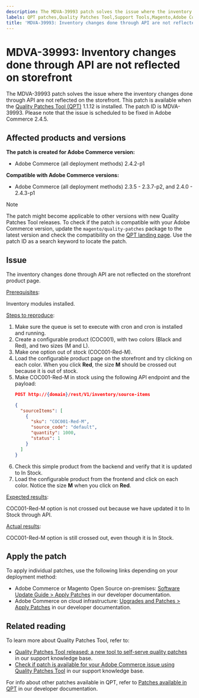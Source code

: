 ```yaml
---
description: The MDVA-39993 patch solves the issue where the inventory changes done through API are not reflected on the storefront. This patch is available when the [Quality Patches Tool (QPT)](https://support.magento.com/hc/en-us/articles/360047139492) 1.1.12 is installed. The patch ID is MDVA-39993. Please note that the issue is scheduled to be fixed in Adobe Commerce 2.4.5.
labels: QPT patches,Quality Patches Tool,Support Tools,Magento,Adobe Commerce,cloud infrastructure,on-premises,QPT 1.1.12,inventory changes,frontend,API,2.3.5,2.3.4-p2,2.3.5-p1,2.3.5-p2,2.3.6,2.3.6-p1,2.3.7,2.3.7-p1,2.3.7-p2,2.4.0,2.4.0-p1,2.4.1,2.4.1-p1,2.4.2,2.4.2-p1,2.4.2-p2,2.4.3,2.4.3-p1
title: 'MDVA-39993: Inventory changes done through API are not reflected on storefront'
---
```


# MDVA-39993: Inventory changes done through API are not reflected on storefront

The MDVA-39993 patch solves the issue where the inventory changes done through API are not reflected on the storefront. This patch is available when the [Quality Patches Tool (QPT)](https://support.magento.com/hc/en-us/articles/360047139492) 1.1.12 is installed. The patch ID is MDVA-39993. Please note that the issue is scheduled to be fixed in Adobe Commerce 2.4.5.

## Affected products and versions

**The patch is created for Adobe Commerce version:**

* Adobe Commerce (all deployment methods) 2.4.2-p1

**Compatible with Adobe Commerce versions:**

* Adobe Commerce (all deployment methods) 2.3.5 - 2.3.7-p2, and 2.4.0 - 2.4.3-p1

>[!NOTE]
>
>The patch might become applicable to other versions with new Quality Patches Tool releases. To check if the patch is compatible with your Adobe Commerce version, update the `magento/quality-patches` package to the latest version and check the compatibility on the [QPT landing page](https://devdocs.magento.com/quality-patches/tool.html#patch-grid). Use the patch ID as a search keyword to locate the patch.

## Issue

The inventory changes done through API are not reflected on the storefront product page.

<u>Prerequisites</u>:

Inventory modules installed.

<u>Steps to reproduce</u>:

1. Make sure the queue is set to execute with cron and cron is installed and running.
1. Create a configurable product (COC001), with two colors (Black and Red), and two sizes (M and L).
1. Make one option out of stock (COC001-Red-M).
1. Load the configurable product page on the storefront and try clicking on each color. When you click **Red**, the size **M** should be crossed out because it is out of stock.
1. Make COC001-Red-M in stock using the following API endpoint and the payload:
    ```json
    POST http://{domain}/rest/V1/inventory/source-items

    {
      "sourceItems": [
        {
          "sku": "COC001-Red-M",
          "source_code": "default",
          "quantity": 1000,
          "status": 1
        }
      ]
    }
    ```
1. Check this simple product from the backend and verify that it is updated to In Stock.
1. Load the configurable product from the frontend and click on each color. Notice the size **M** when you click on **Red**.

<u>Expected results</u>:

COC001-Red-M option is not crossed out because we have updated it to In Stock through API.

<u>Actual results</u>:

COC001-Red-M option is still crossed out, even though it is In Stock.

## Apply the patch

To apply individual patches, use the following links depending on your deployment method:

* Adobe Commerce or Magento Open Source on-premises: [Software Update Guide > Apply Patches](https://devdocs.magento.com/guides/v2.4/comp-mgr/patching/mqp.html) in our developer documentation.
* Adobe Commerce on cloud infrastructure: [Upgrades and Patches > Apply Patches](https://devdocs.magento.com/cloud/project/project-patch.html) in our developer documentation.

## Related reading

To learn more about Quality Patches Tool, refer to:

* [Quality Patches Tool released: a new tool to self-serve quality patches](https://support.magento.com/hc/en-us/articles/360047139492) in our support knowledge base.
* [Check if patch is available for your Adobe Commerce issue using Quality Patches Tool](https://support.magento.com/hc/en-us/articles/360047125252) in our support knowledge base.

For info about other patches available in QPT, refer to [Patches available in QPT](https://devdocs.magento.com/quality-patches/tool.html#patch-grid) in our developer documentation.